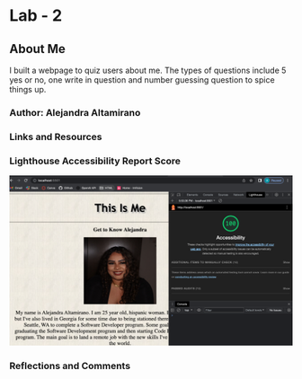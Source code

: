 # Lab - 2

## About Me

I built a webpage to quiz users about me. The types of questions include 5 yes or no, one write in question and number guessing question to spice things up.

### Author: Alejandra Altamirano

### Links and Resources

### Lighthouse Accessibility Report Score

![Alt text](<Screenshot 2023-07-12 at 5.54.22 PM.png>)

### Reflections and Comments
